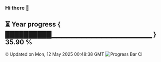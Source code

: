 ### Hi there 👋
⏳ Year progress { ██████████▁▁▁▁▁▁▁▁▁▁▁▁▁▁▁▁▁▁▁▁ } 35.90 %
---
⏰ Updated on Mon, 12 May 2025 00:48:38 GMT
![Progress Bar CI](https://github.com/Moyi321/Moyi321/workflows/Progress%20Bar%20CI/badge.svg)
